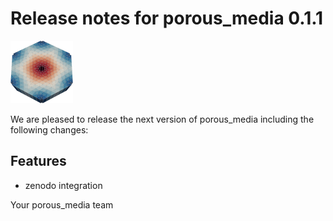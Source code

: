 # Release notes for porous_media 0.1.1
![protein-distribution](https://github.com/matthiaskoenig/porous_media/raw/main/docs/images/favicon/porous_media-100x100-300dpi.png)

We are pleased to release the next version of porous_media including the 
following changes:

## Features
- zenodo integration

Your porous_media team
